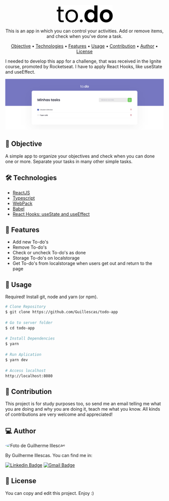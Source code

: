 <div align="center">
  <img alt="logo moveit"  src="./public/logo-dark.svg">
</div>

<p align="center"> This is an app in which you can control your activities. Add or remove items, and check when you've done a task. </p>

<p align="center">
 <a href="#objective">Objective</a> •
 <a href="#technologies">Technologies</a> • 
 <a href="#features">Features</a> • 
 <a href="#usage">Usage</a> • 
 <a href="#contribution">Contribution</a> • 
 <a href="#author">Author</a> • 
 <a href="#license">License</a>
</p>

I needed to develop this app for a challenge, that was received in the Ignite course, promoted by Rocketseat. I have to apply React Hooks, like useState and useEffect.

![Logo to-do app](./public/main-screen-todo.png)

<h2 id="objective">🎯 Objective</h2>

A simple app to organize your objectives and check when you can done one or more. Separate your tasks in many other simple tasks. 

<h2 id="technologies">🛠 Technologies </h2>

- [ReactJS](https://reactjs.org)
- [Typescript](https://www.typescriptlang.org/)
- [WebPack](https://webpack.js.org/)
- [Babel](https://babeljs.io/)
- [React Hooks: useState and useEffect](https://pt-br.reactjs.org/docs/hooks-intro.html)

<h2 id="features">🚀 Features</h2>

- Add new To-do's
- Remove To-do's
- Check or uncheck To-do's as done
- Storage To-do's on localstorage
- Get To-do's from localstorage when users get out and return to the page

<h2 id="usage">👷 Usage </h2>

Required! Install git, node and yarn (or npm).

```bash
# Clone Repository
$ git clone https://github.com/Guillescas/todo-app

# Go to server folder
$ cd todo-app

# Install Dependencies
$ yarn

# Run Aplication
$ yarn dev

# Access localhost
http://localhost:8080
```
<h2 id="contribution">🤝 Contribution</h2>

This project is for study purposes too, so send me an email telling me what you are doing and why you are doing it, teach me what you know. All kinds of contributions are very welcome and appreciated!

<h2 id="author">💻 Author </h2>

<img style="border-radius: 50%;" src="https://github.com/guillescas.png" width="100px;" alt="Foto de Guilherme Illescas"/>

By Guilherme Illescas. You can find me in:

[![Linkedin Badge](https://img.shields.io/badge/-GuilhermeIllescas-blue?style=flat-square&logo=Linkedin&logoColor=white&link=https://www.linkedin.com/in/guilherme-illescas/)](https://www.linkedin.com/in/guilherme-illescas/)
[![Gmail Badge](https://img.shields.io/badge/-oi@guilhermeillescas.dev-c14438?style=flat-square&logo=Gmail&logoColor=white&link=mailto:oi@guilhermeillescas.dev)](mailto:oi@guilhermeillescas.dev)

<h2 id="license">📝 License</h2>
You can copy and edit this project. Enjoy :)
